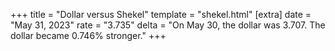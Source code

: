 +++
title = "Dollar versus Shekel"
template = "shekel.html"
[extra]
date = "May 31, 2023"
rate = "3.735"
delta = "On May 30, the dollar was 3.707. The dollar became 0.746% stronger."
+++
